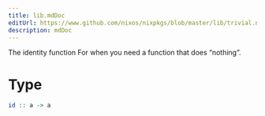 ```yaml
---
title: lib.mdDoc
editUrl: https://www.github.com/nixos/nixpkgs/blob/master/lib/trivial.nix#L19C5
description: mdDoc
---
```


The identity function
For when you need a function that does “nothing”.

# Type

```haskell
id :: a -> a
```
